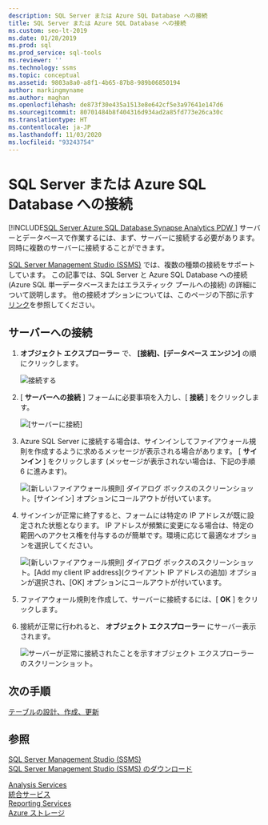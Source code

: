 ```yaml
---
description: SQL Server または Azure SQL Database への接続
title: SQL Server または Azure SQL Database への接続
ms.custom: seo-lt-2019
ms.date: 01/28/2019
ms.prod: sql
ms.prod_service: sql-tools
ms.reviewer: ''
ms.technology: ssms
ms.topic: conceptual
ms.assetid: 9803a8a0-a8f1-4b65-87b8-989b06850194
author: markingmyname
ms.author: maghan
ms.openlocfilehash: de873f30e435a1513e8e642cf5e3a97641e147d6
ms.sourcegitcommit: 80701484b8f404316d934ad2a85fd773e26ca30c
ms.translationtype: HT
ms.contentlocale: ja-JP
ms.lasthandoff: 11/03/2020
ms.locfileid: "93243754"
---
```

# <a name="connect-to-a-sql-server-or-azure-sql-database"></a>SQL Server または Azure SQL Database への接続

[!INCLUDE[SQL Server Azure SQL Database Synapse Analytics PDW ](../../includes/applies-to-version/sql-asdb-asdbmi-asa-pdw.md)]
サーバーとデータベースで作業するには、まず、サーバーに接続する必要があります。 同時に複数のサーバーに接続することができます。

[SQL Server Management Studio (SSMS)](../download-sql-server-management-studio-ssms.md) では、複数の種類の接続をサポートしています。 この記事では、SQL Server と Azure SQL Database への接続 (Azure SQL 単一データベースまたはエラスティック プールへの接続) の詳細について説明します。 他の接続オプションについては、このページの下部に示す[リンク](#see-also)を参照してください。
  
## <a name="connecting-to-a-server"></a>サーバーへの接続  

1. **オブジェクト エクスプローラー** で、 **[接続]、[データベース エンジン]** の順にクリックします。

   ![接続する](../media/connect-to-server/connect-db-engine.png)

1. [ **サーバーへの接続** ] フォームに必要事項を入力し、[ **接続** ] をクリックします。

   ![[サーバーに接続]](../media/connect-to-server/connect.png)

1. Azure SQL Server に接続する場合は、サインインしてファイアウォール規則を作成するように求めるメッセージが表示される場合があります。 [ **サインイン** ] をクリックします (メッセージが表示されない場合は、下記の手順 6 に進みます)。

   ![[新しいファイアウォール規則] ダイアログ ボックスのスクリーンショット。[サインイン] オプションにコールアウトが付いています。](../media/connect-to-server/firewall-rule-sign-in.png)

1. サインインが正常に終了すると、フォームには特定の IP アドレスが既に設定された状態となります。 IP アドレスが頻繁に変更になる場合は、特定の範囲へのアクセス権を付与するのが簡単です。環境に応じて最適なオプションを選択してください。 

   ![[新しいファイアウォール規則] ダイアログ ボックスのスクリーンショット。[Add my client IP address]\(クライアント IP アドレスの追加\) オプションが選択され、[OK] オプションにコールアウトが付いています。](../media/connect-to-server/new-firewall-rule.png)

1. ファイアウォール規則を作成して、サーバーに接続するには、[ **OK** ] をクリックします。

1. 接続が正常に行われると、 **オブジェクト エクスプローラー** にサーバー表示されます。

   ![サーバーが正常に接続されたことを示すオブジェクト エクスプローラーのスクリーンショット。](../media/connect-to-server/connected.png)

## <a name="next-steps"></a>次の手順

[テーブルの設計、作成、更新](../visual-db-tools/design-tables-visual-database-tools.md)

## <a name="see-also"></a>参照

[SQL Server Management Studio (SSMS)](../sql-server-management-studio-ssms.md)  
[SQL Server Management Studio (SSMS) のダウンロード](../download-sql-server-management-studio-ssms.md)

[Analysis Services](/analysis-services/instances/connect-from-client-applications-analysis-services)  
[統合サービス](../../integration-services/sql-server-integration-services.md)  
[Reporting Services](../../reporting-services/tools/connect-to-a-report-server-in-management-studio.md)  
[Azure ストレージ](../f1-help/connect-to-microsoft-azure-storage.md)
